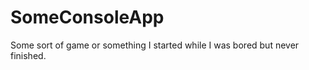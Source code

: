 SomeConsoleApp
==============

Some sort of game or something I started while I was bored but never finished.
